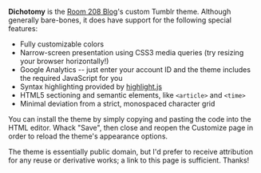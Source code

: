 **Dichotomy** is the [Room 208 Blog](http://blog.room208.org/)'s custom Tumblr
theme.  Although generally bare-bones, it does have support for the following 
special features:

* Fully customizable colors
* Narrow-screen presentation using CSS3 media queries (try resizing your
  browser horizontally!)
* Google Analytics -- just enter your account ID and the theme includes the
  required JavaScript for you
* Syntax highlighting provided by
  [highlight.js](http://softwaremaniacs.org/soft/highlight/en/)
* HTML5 sectioning and semantic elements, like `<article>` and `<time>`
* Minimal deviation from a strict, monospaced character grid

You can install the theme by simply copying and pasting the code into the HTML
editor.  Whack "Save", then close and reopen the Customize page in order to
reload the theme's appearance options.

The theme is essentially public domain, but I'd prefer to receive attribution
for any reuse or derivative works; a link to this page is sufficient.  Thanks!
